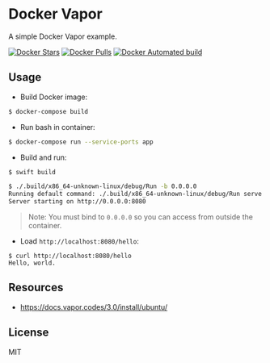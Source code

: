 # Docker Vapor
A simple Docker Vapor example.

[![Docker Stars](https://img.shields.io/docker/stars/alfg/vapor.svg)](https://hub.docker.com/r/alfg/vapor/)
[![Docker Pulls](https://img.shields.io/docker/pulls/alfg/vapor.svg)](https://hub.docker.com/r/alfg/vapor/)
[![Docker Automated build](https://img.shields.io/docker/automated/alfg/nginx-rtmp.svg)](https://hub.docker.com/r/alfg/vapor/builds/)

## Usage

* Build Docker image:
```bash
$ docker-compose build
```

* Run bash in container:
```bash
$ docker-compose run --service-ports app
```

* Build and run:
```bash
$ swift build

$ ./.build/x86_64-unknown-linux/debug/Run -b 0.0.0.0
Running default command: ./.build/x86_64-unknown-linux/debug/Run serve
Server starting on http://0.0.0.0:8080
```

> Note: You must bind to `0.0.0.0` so you can access from outside the container.

* Load `http://localhost:8080/hello`:
```
$ curl http://localhost:8080/hello
Hello, world.
```

## Resources
* https://docs.vapor.codes/3.0/install/ubuntu/

## License
MIT
